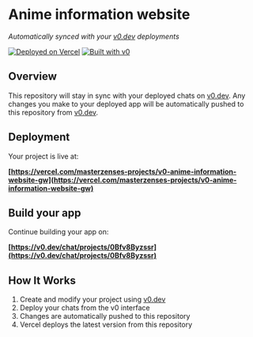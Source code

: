 # Anime information website

*Automatically synced with your [v0.dev](https://v0.dev) deployments*

[![Deployed on Vercel](https://img.shields.io/badge/Deployed%20on-Vercel-black?style=for-the-badge&logo=vercel)](https://vercel.com/masterzenses-projects/v0-anime-information-website-gw)
[![Built with v0](https://img.shields.io/badge/Built%20with-v0.dev-black?style=for-the-badge)](https://v0.dev/chat/projects/0Bfv8Byzssr)

## Overview

This repository will stay in sync with your deployed chats on [v0.dev](https://v0.dev).
Any changes you make to your deployed app will be automatically pushed to this repository from [v0.dev](https://v0.dev).

## Deployment

Your project is live at:

**[https://vercel.com/masterzenses-projects/v0-anime-information-website-gw](https://vercel.com/masterzenses-projects/v0-anime-information-website-gw)**

## Build your app

Continue building your app on:

**[https://v0.dev/chat/projects/0Bfv8Byzssr](https://v0.dev/chat/projects/0Bfv8Byzssr)**

## How It Works

1. Create and modify your project using [v0.dev](https://v0.dev)
2. Deploy your chats from the v0 interface
3. Changes are automatically pushed to this repository
4. Vercel deploys the latest version from this repository